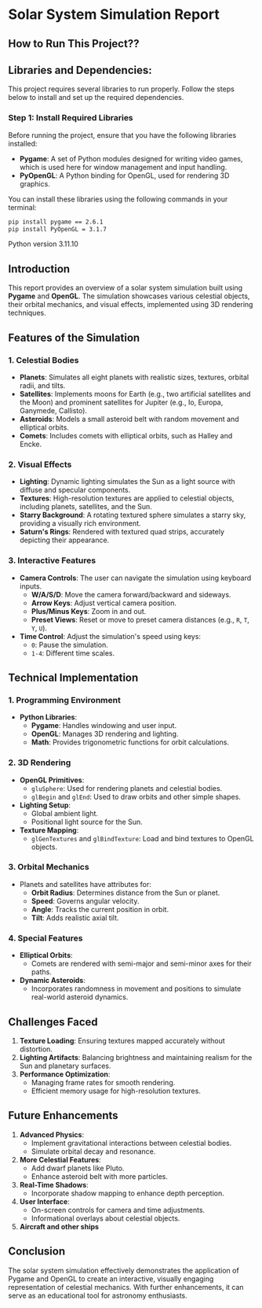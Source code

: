 # Solar System Simulation Report

## How to Run This Project??

## Libraries and Dependencies:
This project requires several libraries to run properly. Follow the steps below to install and set up the required dependencies.

### Step 1: Install Required Libraries

Before running the project, ensure that you have the following libraries installed:

- **Pygame**: A set of Python modules designed for writing video games, which is used here for window management and input handling.
- **PyOpenGL**: A Python binding for OpenGL, used for rendering 3D graphics.

You can install these libraries using the following commands in your terminal:

```bash
pip install pygame == 2.6.1
pip install PyOpenGL = 3.1.7
```

Python version 3.11.10

## Introduction
This report provides an overview of a solar system simulation built using **Pygame** and **OpenGL**. The simulation showcases various celestial objects, their orbital mechanics, and visual effects, implemented using 3D rendering techniques.

## Features of the Simulation
### 1. **Celestial Bodies**
- **Planets**: Simulates all eight planets with realistic sizes, textures, orbital radii, and tilts.
- **Satellites**: Implements moons for Earth (e.g., two artificial satellites and the Moon) and prominent satellites for Jupiter (e.g., Io, Europa, Ganymede, Callisto).
- **Asteroids**: Models a small asteroid belt with random movement and elliptical orbits.
- **Comets**: Includes comets with elliptical orbits, such as Halley and Encke.

### 2. **Visual Effects**
- **Lighting**: Dynamic lighting simulates the Sun as a light source with diffuse and specular components.
- **Textures**: High-resolution textures are applied to celestial objects, including planets, satellites, and the Sun.
- **Starry Background**: A rotating textured sphere simulates a starry sky, providing a visually rich environment.
- **Saturn's Rings**: Rendered with textured quad strips, accurately depicting their appearance.

### 3. **Interactive Features**
- **Camera Controls**: The user can navigate the simulation using keyboard inputs.
  - **W/A/S/D**: Move the camera forward/backward and sideways.
  - **Arrow Keys**: Adjust vertical camera position.
  - **Plus/Minus Keys**: Zoom in and out.
  - **Preset Views**: Reset or move to preset camera distances (e.g., `R`, `T`, `Y`, `U`).
- **Time Control**: Adjust the simulation's speed using keys:
  - `0`: Pause the simulation.
  - `1-4`: Different time scales.

## Technical Implementation
### 1. **Programming Environment**
- **Python Libraries**:
  - **Pygame**: Handles windowing and user input.
  - **OpenGL**: Manages 3D rendering and lighting.
  - **Math**: Provides trigonometric functions for orbit calculations.

### 2. **3D Rendering**
- **OpenGL Primitives**:
  - `gluSphere`: Used for rendering planets and celestial bodies.
  - `glBegin` and `glEnd`: Used to draw orbits and other simple shapes.
- **Lighting Setup**:
  - Global ambient light.
  - Positional light source for the Sun.
- **Texture Mapping**:
  - `glGenTextures` and `glBindTexture`: Load and bind textures to OpenGL objects.

### 3. **Orbital Mechanics**
- Planets and satellites have attributes for:
  - **Orbit Radius**: Determines distance from the Sun or planet.
  - **Speed**: Governs angular velocity.
  - **Angle**: Tracks the current position in orbit.
  - **Tilt**: Adds realistic axial tilt.

### 4. **Special Features**
- **Elliptical Orbits**:
  - Comets are rendered with semi-major and semi-minor axes for their paths.
- **Dynamic Asteroids**:
  - Incorporates randomness in movement and positions to simulate real-world asteroid dynamics.

## Challenges Faced
1. **Texture Loading**: Ensuring textures mapped accurately without distortion.
2. **Lighting Artifacts**: Balancing brightness and maintaining realism for the Sun and planetary surfaces.
3. **Performance Optimization**:
   - Managing frame rates for smooth rendering.
   - Efficient memory usage for high-resolution textures.

## Future Enhancements
1. **Advanced Physics**:
   - Implement gravitational interactions between celestial bodies.
   - Simulate orbital decay and resonance.
2. **More Celestial Features**:
   - Add dwarf planets like Pluto.
   - Enhance asteroid belt with more particles.
3. **Real-Time Shadows**: 
    - Incorporate shadow mapping to enhance depth perception.
4. **User Interface**:
   - On-screen controls for camera and time adjustments.
   - Informational overlays about celestial objects.
5. **Aircraft and other ships**

## Conclusion
The solar system simulation effectively demonstrates the application of Pygame and OpenGL to create an interactive, visually engaging representation of celestial mechanics. With further enhancements, it can serve as an educational tool for astronomy enthusiasts.

